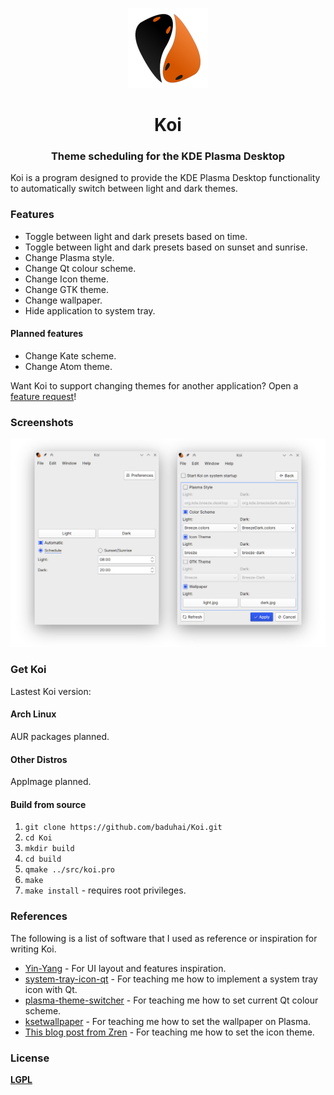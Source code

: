 <p align="center"><img src="src/resources/icons/koi.svg" alt="Koi" width="128" height="128"></p>

<h1 align="center">Koi</h1> 

<h3 align="center">Theme scheduling for the KDE Plasma Desktop</h3>

Koi is a program designed to provide the KDE Plasma Desktop functionality to automatically switch between light and dark themes.​

### Features

- Toggle between light and dark presets based on time.
- Toggle between light and dark presets based on sunset and sunrise.
- Change Plasma style.
- Change Qt colour scheme.
- Change Icon theme.
- Change GTK theme.
- Change wallpaper.
- Hide application to system tray.

#### Planned features

- Change Kate scheme.
- Change Atom theme.

Want Koi to support changing themes for another application? Open a [feature request]()!

### Screenshots

![Screenshot](screenshot.png)

### Get Koi

Lastest Koi version: 

#### Arch Linux

AUR packages planned.

[//]: # "Install it from the AUR. [koi](https://aur.archlinux.org) or [koi-git](https://aur.archlinux.org)."

#### Other Distros

AppImage planned.

[//]: # "Find the latest AppImage in the [Releases](https://github.com/baduhai/Koi/releases) page."

#### Build from source

1. `git clone https://github.com/baduhai/Koi.git`
2. `cd Koi`
3. `mkdir build`
4. `cd build`
5. `qmake ../src/koi.pro`
6. `make`
7. `make install` - requires root privileges.

### References

The following is a list of software that I used as reference or inspiration for writing Koi.

- [Yin-Yang](https://github.com/daehruoydeef/Yin-Yang) - For UI layout and features inspiration.
- [system-tray-icon-qt](https://github.com/C0D1UM/system-tray-icon-qt) - For teaching me how to implement a system tray icon with Qt.
- [plasma-theme-switcher](https://github.com/maldoinc/plasma-theme-switcher) - For teaching me how to set current Qt colour scheme.
- [ksetwallpaper](https://github.com/pashazz/ksetwallpaper) - For teaching me how to set the wallpaper on Plasma.
- [This blog post from Zren](https://zren.github.io/2020/04/28/how-to-change-plasma-icon-theme-in-the-terminal) - For teaching me how to set the icon theme.

### License

[**LGPL**](LICENSE)